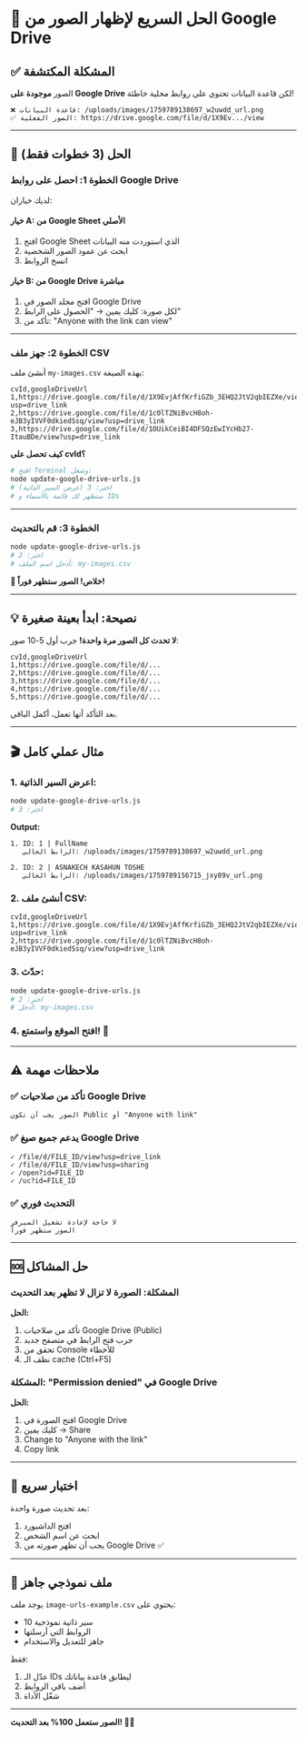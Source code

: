 # 🚀 الحل السريع لإظهار الصور من Google Drive

## ✅ المشكلة المكتشفة

الصور **موجودة على Google Drive** لكن قاعدة البيانات تحتوي على روابط محلية خاطئة!

```
❌ قاعدة البيانات: /uploads/images/1759789138697_w2uwdd_url.png
✅ الصور الفعلية: https://drive.google.com/file/d/1X9Ev.../view
```

---

## 🎯 الحل (3 خطوات فقط)

### الخطوة 1: احصل على روابط Google Drive

لديك خياران:

#### خيار A: من Google Sheet الأصلي
1. افتح Google Sheet الذي استوردت منه البيانات
2. ابحث عن عمود الصور الشخصية
3. انسخ الروابط

#### خيار B: من Google Drive مباشرة
1. افتح مجلد الصور في Google Drive
2. لكل صورة: كليك يمين → "الحصول على الرابط"
3. تأكد من: "Anyone with the link can view"

---

### الخطوة 2: جهز ملف CSV

أنشئ ملف `my-images.csv` بهذه الصيغة:

```csv
cvId,googleDriveUrl
1,https://drive.google.com/file/d/1X9EvjAffKrfiGZb_3EHQ2JtV2qbIEZXe/view?usp=drive_link
2,https://drive.google.com/file/d/1c0lTZNiBvcH8oh-eJB3yIVVF0dkiedSsq/view?usp=drive_link
3,https://drive.google.com/file/d/1OUikCeiBI4DFSQzEwIYcHb27-ItauBDe/view?usp=drive_link
```

**كيف تحصل على cvId؟**
```bash
# افتح Terminal وشغل:
node update-google-drive-urls.js
# اختر: 3 (عرض السير الذاتية)
# ستظهر لك قائمة بالأسماء و IDs
```

---

### الخطوة 3: قم بالتحديث

```bash
node update-google-drive-urls.js
# اختر: 2
# أدخل اسم الملف: my-images.csv
```

**🎉 خلاص! الصور ستظهر فوراً!**

---

## 💡 نصيحة: ابدأ بعينة صغيرة

**لا تحدث كل الصور مرة واحدة!** جرب أول 5-10 صور:

```csv
cvId,googleDriveUrl
1,https://drive.google.com/file/d/...
2,https://drive.google.com/file/d/...
3,https://drive.google.com/file/d/...
4,https://drive.google.com/file/d/...
5,https://drive.google.com/file/d/...
```

بعد التأكد أنها تعمل، أكمل الباقي.

---

## 🎬 مثال عملي كامل

### 1. اعرض السير الذاتية:
```bash
node update-google-drive-urls.js
# اختر: 3
```

**Output:**
```
1. ID: 1 | FullName
   الرابط الحالي: /uploads/images/1759789138697_w2uwdd_url.png

2. ID: 2 | ASNAKECH KASAHUN TOSHE  
   الرابط الحالي: /uploads/images/1759789156715_jxy89v_url.png
```

### 2. أنشئ ملف CSV:
```csv
cvId,googleDriveUrl
1,https://drive.google.com/file/d/1X9EvjAffKrfiGZb_3EHQ2JtV2qbIEZXe/view?usp=drive_link
2,https://drive.google.com/file/d/1c0lTZNiBvcH8oh-eJB3yIVVF0dkiedSsq/view?usp=drive_link
```

### 3. حدّث:
```bash
node update-google-drive-urls.js
# اختر: 2
# أدخل: my-images.csv
```

### 4. افتح الموقع واستمتع! 🎉

---

## ⚠️ ملاحظات مهمة

### ✅ تأكد من صلاحيات Google Drive
```
الصور يجب أن تكون Public أو "Anyone with link"
```

### ✅ يدعم جميع صيغ Google Drive
```
✓ /file/d/FILE_ID/view?usp=drive_link
✓ /file/d/FILE_ID/view?usp=sharing  
✓ /open?id=FILE_ID
✓ /uc?id=FILE_ID
```

### ✅ التحديث فوري
```
لا حاجة لإعادة تشغيل السيرفر
الصور ستظهر فوراً
```

---

## 🆘 حل المشاكل

### المشكلة: الصورة لا تزال لا تظهر بعد التحديث

**الحل:**
1. تأكد من صلاحيات Google Drive (Public)
2. جرب فتح الرابط في متصفح جديد
3. تحقق من Console للأخطاء
4. نظف الـ cache (Ctrl+F5)

### المشكلة: "Permission denied" في Google Drive

**الحل:**
1. افتح الصورة في Google Drive
2. كليك يمين → Share
3. Change to "Anyone with the link"
4. Copy link

---

## 📱 اختبار سريع

بعد تحديث صورة واحدة:

1. افتح الداشبورد
2. ابحث عن اسم الشخص
3. يجب أن تظهر صورته من Google Drive ✅

---

## 🎁 ملف نموذجي جاهز

يوجد ملف `image-urls-example.csv` يحتوي على:
- 10 سير ذاتية نموذجية
- الروابط التي أرسلتها
- جاهز للتعديل والاستخدام

فقط:
1. عدّل الـ IDs ليطابق قاعدة بياناتك
2. أضف باقي الروابط
3. شغّل الأداة

---

**الصور ستعمل 100% بعد التحديث! 🚀✨**

